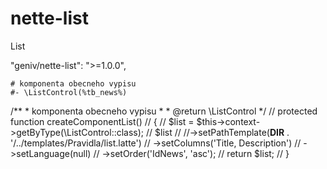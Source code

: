 # nette-list
List

"geniv/nette-list": ">=1.0.0",


	# komponenta obecneho vypisu
	#- \ListControl(%tb_news%)


/**
     * komponenta obecneho vypisu
     *
     * @return \ListControl
     */
//    protected function createComponentList()
//    {
//        $list = $this->context->getByType(\ListControl::class);
//        $list
//            //->setPathTemplate(__DIR__ . '/../templates/Pravidla/list.latte')
//            ->setColumns('Title, Description')
//            ->setLanguage(null)
//            ->setOrder('IdNews', 'asc');
//        return $list;
//    }
